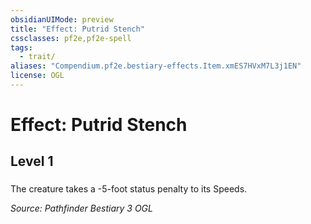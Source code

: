 ```yaml
---
obsidianUIMode: preview
title: "Effect: Putrid Stench"
cssclasses: pf2e,pf2e-spell
tags:
  - trait/
aliases: "Compendium.pf2e.bestiary-effects.Item.xmES7HVxM7L3j1EN"
license: OGL
---
```

# Effect: Putrid Stench
## Level 1
### 






The creature takes a -5-foot status penalty to its Speeds.

*Source: Pathfinder Bestiary 3*
*OGL*